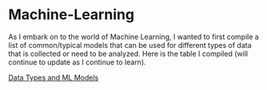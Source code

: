# Machine-Learning
As I embark on to the world of Machine Learning, I wanted to first compile a list of common/typical models that can be used for different types of data that is collected or need to be analyzed. Here is the table I compiled (will continue to update as I continue to learn).

[Data Types and ML Models](https://github.com/VentisH12/Machine-Learning/blob/main/Data%20Types%20and%20ML%20Models.pdf)
